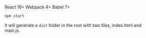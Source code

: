 React 16+
Webpack 4+
Babel 7+

```js
npm start
```

It will generate a `dist` folder in the root with two files, index.html and main.js.
